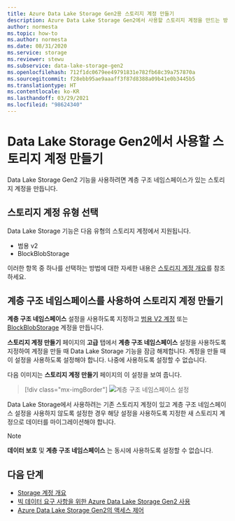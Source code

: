 ```yaml
---
title: Azure Data Lake Storage Gen2용 스토리지 계정 만들기
description: Azure Data Lake Storage Gen2에서 사용할 스토리지 계정을 만드는 방법을 알아봅니다.
author: normesta
ms.topic: how-to
ms.author: normesta
ms.date: 08/31/2020
ms.service: storage
ms.reviewer: stewu
ms.subservice: data-lake-storage-gen2
ms.openlocfilehash: 712f1dc0679ee49791831e782fb68c39a757870a
ms.sourcegitcommit: f28ebb95ae9aaaff3f87d8388a09b41e0b3445b5
ms.translationtype: HT
ms.contentlocale: ko-KR
ms.lasthandoff: 03/29/2021
ms.locfileid: "98624340"
---
```

# <a name="create-a-storage-account-to-use-with-azure-data-lake-storage-gen2"></a>Data Lake Storage Gen2에서 사용할 스토리지 계정 만들기

Data Lake Storage Gen2 기능을 사용하려면 계층 구조 네임스페이스가 있는 스토리지 계정을 만듭니다.

## <a name="choose-a-storage-account-type"></a>스토리지 계정 유형 선택

Data Lake Storage 기능은 다음 유형의 스토리지 계정에서 지원됩니다.

- 범용 v2
- BlockBlobStorage

이러한 항목 중 하나를 선택하는 방법에 대한 자세한 내용은 [스토리지 계정 개요](../common/storage-account-overview.md)를 참조하세요.

## <a name="create-a-storage-account-with-a-hierarchical-namespace"></a>계층 구조 네임스페이스를 사용하여 스토리지 계정 만들기

**계층 구조 네임스페이스** 설정을 사용하도록 지정하고 [범용 V2 계정](../common/storage-account-create.md) 또는 [BlockBlobStorage](storage-blob-create-account-block-blob.md) 계정을 만듭니다.

**스토리지 계정 만들기** 페이지의 **고급** 탭에서 **계층 구조 네임스페이스** 설정을 사용하도록 지정하여 계정을 만들 때 Data Lake Storage 기능을 잠금 해제합니다. 계정을 만들 때 이 설정을 사용하도록 설정해야 합니다. 나중에 사용하도록 설정할 수 없습니다.

다음 이미지는 **스토리지 계정 만들기** 페이지의 이 설정을 보여 줍니다.

> [!div class="mx-imgBorder"]
> ![계층 구조 네임스페이스 설정](./media/create-data-lake-storage-account/hierarchical-namespace-feature.png)

Data Lake Storage에서 사용하려는 기존 스토리지 계정이 있고 계층 구조 네임스페이스 설정을 사용하지 않도록 설정한 경우 해당 설정을 사용하도록 지정한 새 스토리지 계정으로 데이터를 마이그레이션해야 합니다.

> [!NOTE]
> **데이터 보호** 및 **계층 구조 네임스페이스** 는 동시에 사용하도록 설정할 수 없습니다.

## <a name="next-steps"></a>다음 단계

- [Storage 계정 개요](../common/storage-account-overview.md)
- [빅 데이터 요구 사항을 위한 Azure Data Lake Storage Gen2 사용](data-lake-storage-data-scenarios.md)
- [Azure Data Lake Storage Gen2의 액세스 제어](data-lake-storage-access-control.md)
